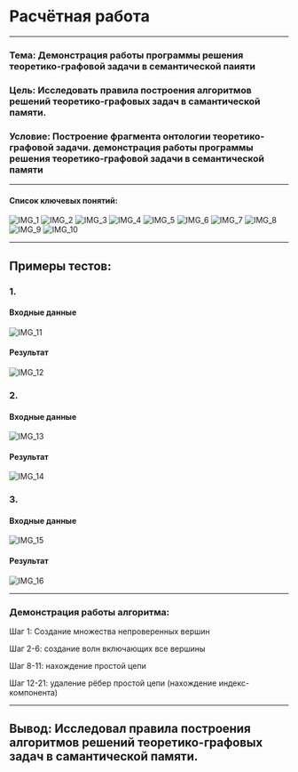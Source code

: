 # Расчётная работа
---
### Тема: Демонстрация работы программы решения теоретико-графовой задачи в семантической паияти
### Цель: Исследовать правила построения алгоритмов решений теоретико-графовых задач в самантической памяти.


### Условие: Построение фрагмента онтологии теоретико-графовой задачи. демонстрация работы программы решения теоретико-графовой задачи в семантической памяти
---
#### Список ключевых понятий:
![IMG_1](Images/img1.png)
![IMG_2](Images/img2.png)
![IMG_3](Images/img3.png)
![IMG_4](Images/img4.png)
![IMG_5](Images/img5.png)
![IMG_6](Images/img6.png)
![IMG_7](Images/img7.png)
![IMG_8](Images/img8.png)
![IMG_9](Images/img9.png)
![IMG_10](Images/img10.png)

---
## Примеры тестов:
### 1.
#### Входные данные
![IMG_11](Images/img11.png)
#### Результат
![IMG_12](Images/img12.png)
### 2.
#### Входные данные
![IMG_13](Images/img13.png)
#### Результат
![IMG_14](Images/img14.png)
### 3.
#### Входные данные
![IMG_15](Images/img15.png)
#### Результат
![IMG_16](Images/img16.png)
___

### Демонстрация работы алгоритма:
Шаг 1: Создание множества непроверенных вершин

Шаг 2-6: создание волн включающих все вершины

Шаг 8-11: нахождение простой цепи

Шаг 12-21: удаление рёбер простой цепи (нахождение индекс-компонента)
___

## Вывод: Исследовал правила построения алгоритмов решений теоретико-графовых задач в самантической памяти.